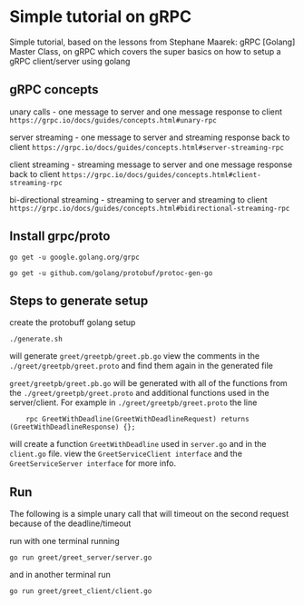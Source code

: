 # Simple tutorial on gRPC

Simple tutorial, based on the lessons from Stephane Maarek: gRPC [Golang] Master Class, on gRPC which covers the super basics on how to setup a gRPC client/server using golang

## gRPC concepts

unary calls - one message to server and one message response to client
`https://grpc.io/docs/guides/concepts.html#unary-rpc`

server streaming - one message to server and streaming response back to client
`https://grpc.io/docs/guides/concepts.html#server-streaming-rpc`

client streaming - streaming message to server and one message response back to client
`https://grpc.io/docs/guides/concepts.html#client-streaming-rpc`

bi-directional streaming - streaming to server and streaming to client
`https://grpc.io/docs/guides/concepts.html#bidirectional-streaming-rpc`

## Install grpc/proto

`go get -u google.golang.org/grpc`

`go get -u github.com/golang/protobuf/protoc-gen-go`

## Steps to generate setup

create the protobuff golang setup
```
./generate.sh
```
will generate `greet/greetpb/greet.pb.go` view the comments in the `./greet/greetpb/greet.proto` and find them again in the generated file

`greet/greetpb/greet.pb.go` will be generated with all of the functions from the `./greet/greetpb/greet.proto` and additional functions used in the server/client.
For example in `./greet/greetpb/greet.proto` the line
```
    rpc GreetWithDeadline(GreetWithDeadlineRequest) returns (GreetWithDeadlineResponse) {};
```
will create a function `GreetWithDeadline` used in `server.go` and in the `client.go` file. view the `GreetServiceClient interface` and the `GreetServiceServer interface` for more info.

## Run

The following is a simple unary call that will timeout on the second request because of the deadline/timeout

run with one terminal running
```
go run greet/greet_server/server.go
```
and in another terminal run
```
go run greet/greet_client/client.go
```
